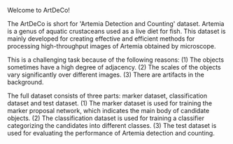 Welcome to ArtDeCo!

The ArtDeCo is short for 'Artemia Detection and Counting' dataset. Artemia is a genus of aquatic crustaceans used as a live diet for fish. 
This dataset is mainly developed for creating effective and efficient methods for processing high-throughput images of Artemia obtained by microscope. 

This is a challenging task because of the following reasons:
(1) The objects sometimes have a high degree of adjacency.
(2) The scales of the objects vary significantly over different images.
(3) There are artifacts in the background.


The full dataset consists of three parts: marker dataset, classification dataset and test dataset.
(1) The marker dataset is used for training the marker proposal network, which indicates the main body of candidate objects.
(2) The classification dataset is used for training a classifier categorizing the candidates into different classes.
(3) The test dataset is used for evaluating the performance of Artemia detection and counting.

